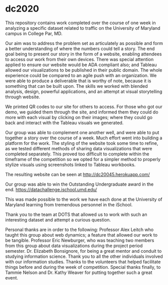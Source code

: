 # dc2020

This repository contains work completed over the course of one week in analyzing a specific dataset
related to traffic on the University of Maryland campus in College Par, MD. 

Our aim was to address the problem set as articulately as possible and form a better understanding
of where the numbers could tell a story. The end goal being to present our story in the form of a website, 
enabling attendees to access our work from their own devices. There was special attention applied to
ensure our website would be ADA compliant also; and Tableau allowed our visualizations to be published
in their public domain. The whole experience could be compared to an agile push with an organization.
We were able to produce a deliverable that is worthy of note, because it is something that can be built upon.
The skills we worked with blended analysis, design, powerful applications, and an attempt at
visual storytelling through website.

We printed QR codes to our site for others to access. For those who got our demo, we guided them through the site,
and informed them they could do more with each visual by clicking on their images; where they could go back and interact 
with the Tableau visuals we generated.

Our group was able to complement one another well, and were able to put together a story over the course of a week.
Much effort went into building a platform for the work. The styling of the website took some 
time to refine, as we tested different methods of sharing data visualizations that were completed separately. 
This proved too difficult to complete within the timeframe of the competition so we opted for a simpler method
to properly stylize visuals using screenshots linked to Tableau workbooks.

The resulting website can be seen at http://dc20045.herokuapp.com/ 

Our group was able to win the Outstanding Undergraduate award in the end. 
https://datachallenge.ischool.umd.edu/

This was made possible to the work we have each done at the University of Maryland learning from tremendous
personnel in the iSchool.

Thank you to the team at DOTS that allowed us to work with such an interesting dataset and attempt a curious question.

Personal thanks are in order to the following:
Professor Alex Leitch who taught this group about web dynamics; a feature that allowed our work to be tangible. 
Professor Eric Newburger, who was teaching two members from this group about data visualizations during the 
project period semester. 
Dr. Elizabeth Bonsignore, for being a great mentor and conduit to studying information science.
Thank you to all the other individuals involved with our information studies.
Thanks to the volunteers that helped facilitate things before and during the week of competition.
Special thanks finally, to Tammie Nelson and Dr. Kathy Weaver for putting together such a great event. 

